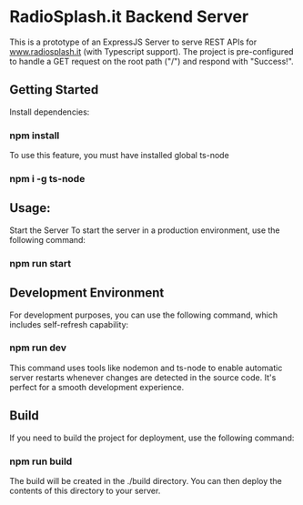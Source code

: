 # RadioSplash.it Backend Server

This is a prototype of an ExpressJS Server to serve REST APIs for www.radiosplash.it (with Typescript support).
The project is pre-configured to handle a GET request on the root path ("/") and respond with "Success!".

## Getting Started

Install dependencies:

### npm install

To use this feature, you must have installed global ts-node

### npm i -g ts-node

## Usage:

Start the Server
To start the server in a production environment, use the following command:

### npm run start

## Development Environment

For development purposes, you can use the following command, which includes self-refresh capability:

### npm run dev

This command uses tools like nodemon and ts-node to enable automatic server restarts whenever changes are detected in the source code. It's perfect for a smooth development experience.

## Build

If you need to build the project for deployment, use the following command:

### npm run build

The build will be created in the ./build directory. You can then deploy the contents of this directory to your server.
